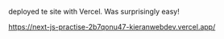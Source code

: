 deployed te site with Vercel. Was surprisingly easy! 

https://next-js-practise-2b7qonu47-kieranwebdev.vercel.app/
